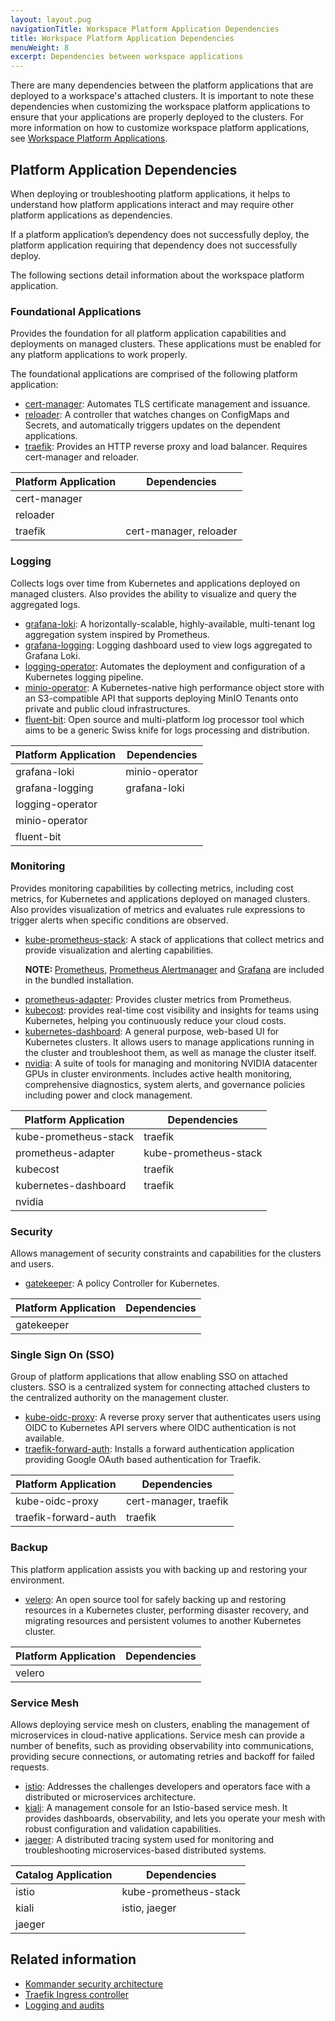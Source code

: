 ```yaml
---
layout: layout.pug
navigationTitle: Workspace Platform Application Dependencies
title: Workspace Platform Application Dependencies
menuWeight: 8
excerpt: Dependencies between workspace applications
---
```


There are many dependencies between the platform applications that are deployed to a workspace's attached clusters. It is important to note these dependencies when customizing the workspace platform applications to ensure that your applications are properly deployed to the clusters. For more information on how to customize workspace platform applications, see [Workspace Platform Applications](../../workspace-platform-services#customize-a-workspaces-applications).

## Platform Application Dependencies

When deploying or troubleshooting platform applications, it helps to understand how platform applications interact and may require other platform applications as dependencies.

If a platform application’s dependency does not successfully deploy, the platform application requiring that dependency does not successfully deploy.

The following sections detail information about the workspace platform application.

### Foundational Applications

Provides the foundation for all platform application capabilities and deployments on managed clusters. These applications must be enabled for any platform applications to work properly.

The foundational applications are comprised of the following platform application:

- [cert-manager](https://cert-manager.io/docs): Automates TLS certificate management and issuance.
- [reloader](https://github.com/stakater/Reloader): A controller that watches changes on ConfigMaps and Secrets, and automatically triggers updates on the dependent applications.
- [traefik](https://traefik.io/): Provides an HTTP reverse proxy and load balancer. Requires cert-manager and reloader.

| **Platform Application** | **Dependencies**       |
| ------------------------ | ---------------------- |
| cert-manager             |                        |
| reloader                 |                        |
| traefik                  | cert-manager, reloader |

### Logging

Collects logs over time from Kubernetes and applications deployed on managed clusters. Also provides the ability to visualize and query the aggregated logs.

- [grafana-loki](https://grafana.com/oss/loki/): A horizontally-scalable, highly-available, multi-tenant log aggregation system inspired by Prometheus.
- [grafana-logging](https://grafana.com/oss/grafana/): Logging dashboard used to view logs aggregated to Grafana Loki.
- [logging-operator](https://banzaicloud.com/docs/one-eye/logging-operator/): Automates the deployment and configuration of a Kubernetes logging pipeline.
- [minio-operator](https://github.com/minio/operator/blob/master/README.md): A Kubernetes-native high performance object store with an S3-compatible API that supports deploying MinIO Tenants onto private and public cloud infrastructures.
- [fluent-bit](https://docs.fluentbit.io/manual/): Open source and multi-platform log processor tool which aims to be a generic Swiss knife for logs processing and distribution.

| **Platform Application** | **Dependencies** |
| ------------------------ | ---------------- |
| grafana-loki             | minio-operator   |
| grafana-logging          | grafana-loki     |
| logging-operator         |                  |
| minio-operator           |                  |
| fluent-bit               |                  |

### Monitoring

Provides monitoring capabilities by collecting metrics, including cost metrics, for Kubernetes and applications deployed on managed clusters. Also provides visualization of metrics and evaluates rule expressions to trigger alerts when specific conditions are observed.

-   [kube-prometheus-stack](https://github.com/prometheus-community/helm-charts/tree/main/charts/kube-prometheus-stack): A stack of applications that collect metrics and provide visualization and alerting capabilities.
    <p class="message--note"><strong>NOTE: </strong><a href="https://prometheus.io">Prometheus</a>, <a href="https://prometheus.io/docs/alerting/latest/alertmanager">Prometheus Alertmanager</a> and <a href="https://grafana.com">Grafana</a> are included in the bundled installation.</p>
-   [prometheus-adapter](https://github.com/DirectXMan12/k8s-prometheus-adapter): Provides cluster metrics from Prometheus.
-   [kubecost](https://kubecost.com): provides real-time cost visibility and insights for teams using Kubernetes, helping you continuously reduce your cloud costs.
-   [kubernetes-dashboard](https://kubernetes.io/docs/tasks/access-application-cluster/web-ui-dashboard/): A general purpose, web-based UI for Kubernetes clusters. It allows users to manage applications running in the cluster and troubleshoot them, as well as manage the cluster itself.
-   [nvidia](https://ngc.nvidia.com/catalog/containers/nvidia:k8s:dcgm-exporter): A suite of tools for managing and monitoring NVIDIA datacenter GPUs in cluster environments. Includes active health monitoring, comprehensive diagnostics, system alerts, and governance policies including power and clock management.

| **Platform Application** | Dependencies          |
| ------------------------ | --------------------- |
| kube-prometheus-stack    | traefik               |
| prometheus-adapter       | kube-prometheus-stack |
| kubecost                 | traefik               |
| kubernetes-dashboard     | traefik               |
| nvidia                   |                       |

### Security

Allows management of security constraints and capabilities for the clusters and users.

- [gatekeeper](https://github.com/open-policy-agent/gatekeeper): A policy Controller for Kubernetes.

| **Platform Application** | **Dependencies** |
| ------------------------ | ---------------- |
| gatekeeper               |                  |

### Single Sign On (SSO)

Group of platform applications that allow enabling SSO on attached clusters. SSO is a centralized system for connecting attached clusters to the centralized authority on the management cluster.

- [kube-oidc-proxy](https://github.com/jetstack/kube-oidc-proxy): A reverse proxy server that authenticates users using OIDC to Kubernetes API servers where OIDC authentication is not available.
- [traefik-forward-auth](https://github.com/thomseddon/traefik-forward-auth): Installs a forward authentication application providing Google OAuth based authentication for Traefik.

| **Platform Application** | **Dependencies**      |
| ------------------------ | --------------------- |
| kube-oidc-proxy          | cert-manager, traefik |
| traefik-forward-auth     | traefik               |

### Backup

This platform application assists you with backing up and restoring your environment.

- [velero](https://velero.io/): An open source tool for safely backing up and restoring resources in a Kubernetes cluster, performing disaster recovery, and migrating resources and persistent volumes to another Kubernetes cluster.

| **Platform Application** | **Dependencies** |
| ------------------------ | ---------------- |
| velero                   |                  |

### Service Mesh

Allows deploying service mesh on clusters, enabling the management of microservices in cloud-native applications. Service mesh can provide a number of benefits, such as providing observability into communications, providing secure connections, or automating retries and backoff for failed requests.

- [istio](https://istio.io/latest/about/service-mesh/): Addresses the challenges developers and operators face with a distributed or microservices architecture.
- [kiali](https://kiali.io/): A management console for an Istio-based service mesh. It provides dashboards, observability, and lets you operate your mesh with robust configuration and validation capabilities.
- [jaeger](https://www.jaegertracing.io/): A distributed tracing system used for monitoring and troubleshooting microservices-based distributed systems.

| **Catalog Application** | **Dependencies**      |
| ----------------------- | --------------------- |
| istio                   | kube-prometheus-stack |
| kiali                   | istio, jaeger         |
| jaeger                  |                       |

## Related information

- [Kommander security architecture](../../../security/)
- [Traefik Ingress controller](../../../networking/ingress/)
- [Logging and audits](../../../logging/)

<!-- These pages have not yet been migrated for kommander 2.0 & konvoy 2.0
- [Centralized cost monitoring](/dkp/kommander/1.4/centralized-cost-monitoring/)
- [Centralized monitoring](/dkp/kommander/1.4/centralized-monitoring/)
- [Monitoring and alerts](/dkp/konvoy/1.7/monitoring/) -->
